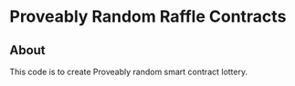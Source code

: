 # Proveably Random Raffle Contracts

## About

This code is to create Proveably random smart contract lottery.